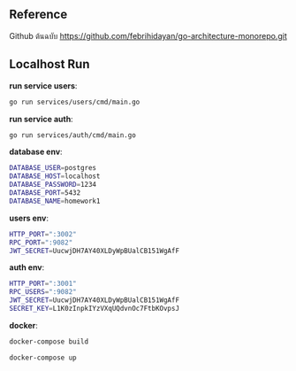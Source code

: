 ## Reference
Github ต้นฉบับ
https://github.com/febrihidayan/go-architecture-monorepo.git

## Localhost Run
**run service users**:
``` bash
go run services/users/cmd/main.go
```

**run service auth**:
``` bash
go run services/auth/cmd/main.go
```

**database env**:
```bash
DATABASE_USER=postgres
DATABASE_HOST=localhost
DATABASE_PASSWORD=1234
DATABASE_PORT=5432
DATABASE_NAME=homework1
```

**users env**:
```bash
HTTP_PORT=":3002"
RPC_PORT=":9082"
JWT_SECRET=UucwjDH7AY40XLDyWpBUalCB151WgAfF
```

**auth env**:
```bash
HTTP_PORT=":3001"
RPC_USERS=":9082"
JWT_SECRET=UucwjDH7AY40XLDyWpBUalCB151WgAfF
SECRET_KEY=L1K0zInpkIYzVXqUQdvnOc7FtbKOvpsJ
```

**docker**:
```bash
docker-compose build
```
```bash
docker-compose up
```